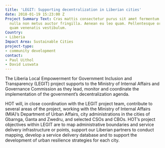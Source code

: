 ```yaml
---
title: 'LEGIT: Supporting decentralization in Liberian cities'
date: 2018-01-19 15:23:00 Z
Project Summary Text: Cras mattis consectetur purus sit amet fermentum. Donec ullamcorper
  nulla non metus auctor fringilla. Aenean eu leo quam. Pellentesque ornare sem lacinia
  quam venenatis vestibulum.
Country:
- Liberia
Impact Area: Sustainable Cities
project-type:
- community development
contact:
- Paul Uithol
- David Luswata
---
```


The Liberia Local Empowerment for Government Inclusion and Transparency (LEGIT) project supports to the Ministry of Internal Affairs and Governance Commission as they lead, monitor and coordinate the implementation of the government’s decentralization agenda.

HOT will, in close coordination with the LEGIT project team, contribute to several areas of the project, working with the Ministry of Internal Affairs (MIA)’s Department of Urban Affairs, city administrations in the cities of Gbarnga, Ganta and Zwedru, and selected CSOs and CBOs. HOT’s project objectives within LEGIT are to map administrative boundaries and service delivery infrastructure or points, support our Liberian partners to conduct mapping, develop a service delivery database and to support the development of urban resilience strategies for each city.
